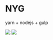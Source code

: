 # NYG
yarn + nodejs + gulp


[![](https://images.microbadger.com/badges/image/ppottie/nyg:alpine.svg)](https://microbadger.com/images/ppottie/c-pyng:php7.1 "Get your own image badge on microbadger.com")
[![](https://images.microbadger.com/badges/version/ppottie/nyg:alpine.svg)](https://microbadger.com/images/ppottie/c-pyng:php7.1 "Get your own version badge on microbadger.com")